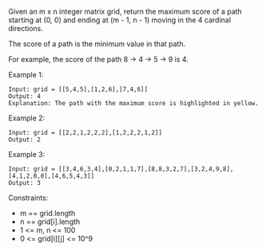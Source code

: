 Given an m x n integer matrix grid, return the maximum score of a path starting at (0, 0) and ending at (m - 1, n - 1) moving in the 4 cardinal directions.

The score of a path is the minimum value in that path.

For example, the score of the path 8 → 4 → 5 → 9 is 4.
 

Example 1:

```
Input: grid = [[5,4,5],[1,2,6],[7,4,6]]
Output: 4
Explanation: The path with the maximum score is highlighted in yellow. 
```

Example 2:

```
Input: grid = [[2,2,1,2,2,2],[1,2,2,2,1,2]]
Output: 2
```

Example 3:

```
Input: grid = [[3,4,6,3,4],[0,2,1,1,7],[8,8,3,2,7],[3,2,4,9,8],[4,1,2,0,0],[4,6,5,4,3]]
Output: 3
```

Constraints:

- m == grid.length
- n == grid[i].length
- 1 <= m, n <= 100
- 0 <= grid[i][j] <= 10^9